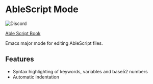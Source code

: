 # AbleScript Mode
![Discord](https://img.shields.io/discord/831368967385120810)

[Able Script Book](https://ablecorp.us/able-script-the-book/)

Emacs major mode for editing AbleScript files.

## Features
- Syntax highlighting of keywords, variables and base52 numbers
- Automatic indentation
